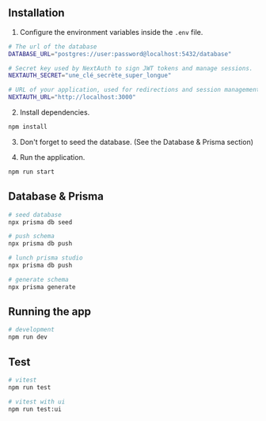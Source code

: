
## Installation

1. Configure the environment variables inside the `.env` file.

```bash
# The url of the database
DATABASE_URL="postgres://user:password@localhost:5432/database"

# Secret key used by NextAuth to sign JWT tokens and manage sessions.
NEXTAUTH_SECRET="une_clé_secrète_super_longue"

# URL of your application, used for redirections and session management in NextAuth.
NEXTAUTH_URL="http://localhost:3000"
```

2. Install dependencies.
  
```bash
npm install
```

3. Don't forget to seed the database. (See the Database & Prisma section)

4. Run the application.
```bash
npm run start
```

## Database & Prisma

```bash
# seed database
npx prisma db seed

# push schema
npx prisma db push

# lunch prisma studio
npx prisma db push

# generate schema
npx prisma generate
```

## Running the app

```bash
# development
npm run dev

```

## Test

```bash
# vitest
npm run test

# vitest with ui
npm run test:ui

```


